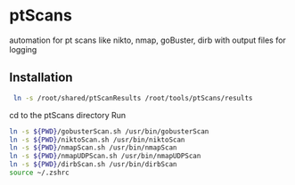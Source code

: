 # ptScans

automation for pt scans like nikto, nmap, goBuster, dirb with output files for logging

## Installation

```bash
 ln -s /root/shared/ptScanResults /root/tools/ptScans/results
```

cd to the ptScans directory
Run

```bash
ln -s ${PWD}/gobusterScan.sh /usr/bin/gobusterScan
ln -s ${PWD}/niktoScan.sh /usr/bin/niktoScan
ln -s ${PWD}/nmapScan.sh /usr/bin/nmapScan
ln -s ${PWD}/nmapUDPScan.sh /usr/bin/nmapUDPScan
ln -s ${PWD}/dirbScan.sh /usr/bin/dirbScan
source ~/.zshrc
```
